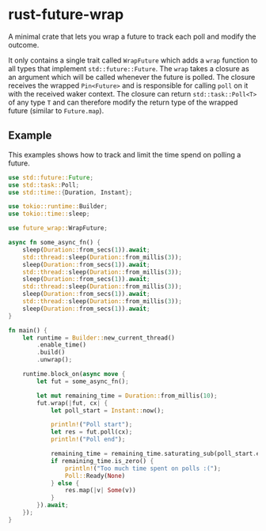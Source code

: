# rust-future-wrap

A minimal crate that lets you wrap a future to track each poll and modify the outcome.

It only contains a single trait called `WrapFuture` which adds a `wrap` function to all types that
implement `std::future::Future`. The `wrap` takes a closure as an argument which will be called whenever the future is
polled. The closure receives the wrapped `Pin<Future>` and is responsible for calling `poll` on it with the received
waker context. The closure can return `std::task::Poll<T>` of any type `T` and can therefore modify the return type of
the wrapped future (similar to `Future.map`).

## Example

This examples shows how to track and limit the time spend on polling a future.

```rust
use std::future::Future;
use std::task::Poll;
use std::time::{Duration, Instant};

use tokio::runtime::Builder;
use tokio::time::sleep;

use future_wrap::WrapFuture;

async fn some_async_fn() {
    sleep(Duration::from_secs(1)).await;
    std::thread::sleep(Duration::from_millis(3));
    sleep(Duration::from_secs(1)).await;
    std::thread::sleep(Duration::from_millis(3));
    sleep(Duration::from_secs(1)).await;
    std::thread::sleep(Duration::from_millis(3));
    sleep(Duration::from_secs(1)).await;
    std::thread::sleep(Duration::from_millis(3));
    sleep(Duration::from_secs(1)).await;
}

fn main() {
    let runtime = Builder::new_current_thread()
        .enable_time()
        .build()
        .unwrap();

    runtime.block_on(async move {
        let fut = some_async_fn();

        let mut remaining_time = Duration::from_millis(10);
        fut.wrap(|fut, cx| {
            let poll_start = Instant::now();

            println!("Poll start");
            let res = fut.poll(cx);
            println!("Poll end");

            remaining_time = remaining_time.saturating_sub(poll_start.elapsed());
            if remaining_time.is_zero() {
                println!("Too much time spent on polls :(");
                Poll::Ready(None)
            } else {
                res.map(|v| Some(v))
            }
        }).await;
    });
}
```
